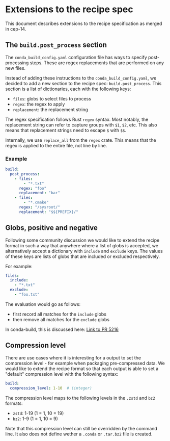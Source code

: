 # Extensions to the recipe spec

This document describes extensions to the recipe specification as merged in cep-14.

## The `build.post_process` section

The `conda_build_config.yaml` configuration file has ways to specify post-processing steps. These are regex replacements that are performed on any new files. 

Instead of adding these instructions to the `conda_build_config.yaml`, we decided to add a new section to the recipe spec: `build.post_process`. This section is a list of dictionaries, each with the following keys:

- `files`: globs to select files to process
- `regex`: the regex to apply
- `replacement`: the replacement string

The regex specification follows Rust `regex` syntax. Most notably, the replacement string can refer to capture groups with `$1`, `$2`, etc.
This also means that replacement strings need to escape `$` with `$$`.

Internally, we use `replace_all` from the `regex` crate. This means that the regex is applied to the entire file, not line by line.

### Example

```yaml
build:
  post_process:
    - files:
        - "*.txt"
      regex: "foo"
      replacement: "bar"
    - files:
        - "*.cmake"
      regex: "/sysroot/"
      replacement: "$${PREFIX}/"
```

## Globs, positive and negative

Following some community discussion we would like to extend the recipe format in such a way that anywhere where a list of globs is accepted, we alternatively accept a dictionary with `include` and `exclude` keys. The values of these keys are lists of globs that are included or excluded respectively.

For example:

```yaml
files:
  include:
    - "*.txt"
  exclude:
    - "foo.txt"
```

The evaluation would go as follows:

- first record all matches for the `include` globs
- then remove all matches for the `exclude` globs

In conda-build, this is discussed here: [Link to PR 5216](https://github.com/conda/conda-build/pull/5216)

## Compression level

There are use cases where it is interesting for a output to set the compression level - for example when packaging pre-compressed data. We would like to extend the recipe format so that each output is able to set a "default" compression level with the following syntax:

```yaml
build:
  compression_level: 1-10  # (integer)
```

The compression level maps to the following levels in the `.zstd` and `bz2` formats:

- `zstd`: 1-19 (1 = 1, 10 = 19)
- `bz2`: 1-9 (1 = 1, 10 = 9)

Note that this compression level can still be overridden by the command line.
It also does not define wether a `.conda` or `.tar.bz2` file is created.
